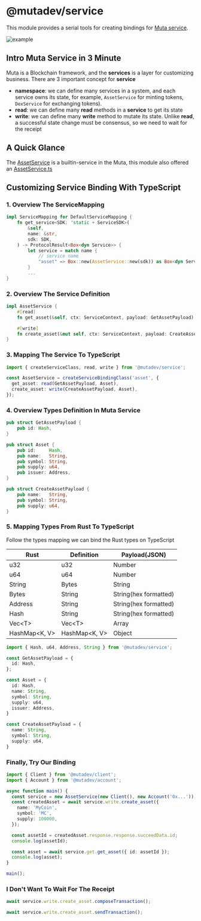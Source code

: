 # @mutadev/service

This module provides a serial tools for creating bindings for [Muta service](https://github.com/nervosnetwork/muta-docs/blob/master/service_dev.md).

![example](./README.assets/example.gif)

## Intro Muta Service in 3 Minute

Muta is a Blockchain framework, and the **services** is a layer for customizing business. There are 3 important concept for **service**

- **namespace**: we can define many services in a system, and each service owns its state, for example, `AssetService` for minting tokens, `DexService` for exchanging tokens).
- **read**: we can define many **read** methods in a **service** to get its state
- **write**: we can define many **write** method to mutate its state. Unlike **read**, a successful state change must be consensus, so we need to wait for the receipt

## A Quick Glance

The [AssetService](https://github.com/nervosnetwork/muta/blob/master/built-in-services/asset/src/lib.rs) is a builtin-service in the Muta, this module also offered an [AssetService.ts](./src/builtins/AssetService.ts)

## Customizing Service Binding With TypeScript

### 1. Overview The ServiceMapping

```rust
impl ServiceMapping for DefaultServiceMapping {
    fn get_service<SDK: 'static + ServiceSDK>(
        &self,
        name: &str,
        sdk: SDK,
    ) -> ProtocolResult<Box<dyn Service>> {
        let service = match name {
            // service name
            "asset" => Box::new(AssetService::new(sdk)) as Box<dyn Service>
        }
        ...
}
```

### 2. Overview The Service Definition

```rust
impl AssetService {
    #[read]
    fn get_asset(&self, ctx: ServiceContext, payload: GetAssetPayload) -> ServiceResponse<Asset> {}

    #[write]
    fn create_asset(&mut self, ctx: ServiceContext, payload: CreateAssetPayload) -> ServiceResponse<Asset> {}
}
```

### 3. Mapping The Service To TypeScript

```ts
import { createServiceClass, read, write } from '@mutadev/service';

const AssetService = createServiceBindingClass('asset', {
  get_asset: read(GetAssetPayload, Asset),
  create_asset: write(CreateAssetPayload, Asset),
});
```

### 4. Overview Types Definition In Muta Service

```rust
pub struct GetAssetPayload {
    pub id: Hash,
}

pub struct Asset {
    pub id:     Hash,
    pub name:   String,
    pub symbol: String,
    pub supply: u64,
    pub issuer: Address,
}

pub struct CreateAssetPayload {
    pub name:   String,
    pub symbol: String,
    pub supply: u64,
}
```

### 5. Mapping Types From Rust To TypeScript

Follow the types mapping we can bind the Rust types on TypeScript

| Rust           | Definition     | Payload(JSON)         |
| -------------- | -------------- | --------------------- |
| u32            | u32            | Number                |
| u64            | u64            | Number                |
| String         | Bytes          | String                |
| Bytes          | String         | String(hex formatted) |
| Address        | String         | String(hex formatted) |
| Hash           | String         | String(hex formatted) |
| Vec\<T>        | Vec\<T>        | Array                 |
| HashMap\<K, V> | HashMap\<K, V> | Object                |




```ts
import { Hash, u64, Address, String } from '@mutadev/service';

const GetAssetPayload = {
  id: Hash,
};

const Asset = {
  id: Hash,
  name: String,
  symbol: String,
  supply: u64,
  issuer: Address,
}

const CreateAssetPayload = {
  name: String,
  symbol: String,
  supply: u64,
}
```

### Finally, Try Our Binding

```ts
import { Client } from '@mutadev/client';
import { Account } from '@mutadev/account';

async function main() {
  const service = new AssetService(new Client(), new Account('0x...'));
  const createdAsset = await service.write.create_asset({
    name: 'MyCoin',
    symbol: 'MC',
    supply: 100000,
  });

  const assetId = createdAsset.response.response.succeedData.id;
  console.log(assetId);

  const asset = await service.get.get_asset({ id: assetId });
  console.log(asset);
}

main();
```

### I Don't Want To Wait For The Receipt

```ts
await service.write.create_asset.composeTransaction();
```

```ts
await service.write.create_asset.sendTransaction();
```
